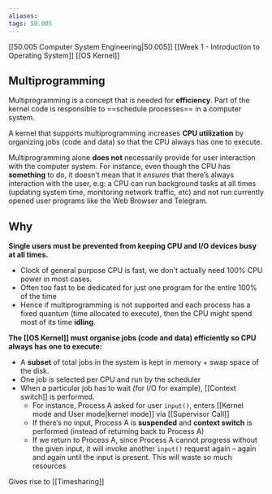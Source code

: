 ```yaml
---
aliases: 
tags: 50.005
---
```

[[50.005 Computer System Engineering|50.005]]
[[Week 1 - Introduction to Operating System]]
[[OS Kernel]]

## Multiprogramming
Multiprogramming is a concept that is needed for **efficiency**. Part of the kernel code is responsible to ==schedule processes== in a computer system.

A kernel that supports multiprogramming increases **CPU utilization** by organizing jobs (code and data) so that the CPU always has one to execute.

Multiprogramming alone **does not** necessarily provide for user interaction with the computer system. For instance, even though the CPU has **something** to do, it doesn’t mean that it _ensures_ that there’s always interaction with the user, e.g: a CPU can run background tasks at all times (updating system time, monitoring network traffic, etc) and not run currently opened user programs like the Web Browser and Telegram.

## Why
**Single users must be prevented from keeping CPU and I/O devices busy at all times.**
- Clock of general purpose CPU is fast, we don't actually need 100% CPU power in most cases.
- Often too fast to be dedicated for just one program for the entire 100% of the time
- Hence if multiprogramming is not supported and each process has a fixed quantum (time allocated to execute), then the CPU might spend most of its time **idling**.

**The [[OS Kernel]] must organise jobs (code and data) efficiently so CPU always has one to execute:**
- A **subset** of total jobs in the system is kept in memory + swap space of the disk.
- One job is selected per CPU and run by the scheduler
- When a particular job has to wait (for I/O for example),  [[Context switch]] is performed.
	- For instance, Process A asked for user `input()`, enters [[Kernel mode and User mode|kernel mode]] via [[Supervisor Call]]
	- If there’s no input, Process A is **suspended** and **context switch** is performed (instead of returning back to Process A)
	- If we return to Process A, since Process A cannot progress without the given input, it will invoke another `input()` request again – again and again until the input is present. This will waste so much resources

Gives rise to [[Timesharing]]